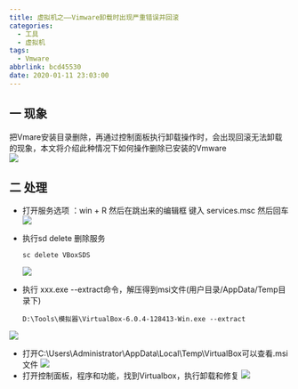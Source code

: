 ```yaml
---
title: 虚拟机之——Vimware卸载时出现严重错误并回滚
categories:
  - 工具
  - 虚拟机
tags:
  - Vmware
abbrlink: bcd45530
date: 2020-01-11 23:03:00
---
```

## 一 现象
把Vmare安装目录删除，再通过控制面板执行卸载操作时，会出现回滚无法卸载的现象，本文将介绍此种情况下如何操作删除已安装的Vmware   
![][1]

<!--more-->

## 二 处理

* 打开服务选项  ：win + R  然后在跳出来的编辑框 键入  services.msc   然后回车
  ![][2]

* 执行sd delete 删除服务

  ```
  sc delete VBoxSDS
  ```
  ![][3]

* 执行 xxx.exe --extract命令，解压得到msi文件(用户目录/AppData/Temp目录下)

  ```
  D:\Tools\模拟器\VirtualBox-6.0.4-128413-Win.exe --extract
  ```

![][4]
* 打开C:\Users\Administrator\AppData\Local\Temp\VirtualBox可以查看.msi文件
![][5]
* 打开控制面板，程序和功能，找到Virtualbox，执行卸载和修复
![][6]



[1]:https://cdn.jsdelivr.net/gh/PGzxc/CDN@master/blog-image//virtualbox-uninstall-error.png
[2]:https://cdn.jsdelivr.net/gh/PGzxc/CDN@master/blog-image//virtualbox-system-service.png
[3]:https://cdn.jsdelivr.net/gh/PGzxc/CDN@master/blog-image//virtual-sc-delete.png
[4]:https://cdn.jsdelivr.net/gh/PGzxc/CDN@master/blog-image//virtualbox-extract.png
[5]:https://cdn.jsdelivr.net/gh/PGzxc/CDN@master/blog-image//virtualbox-loca-temp-file.png
[6]:https://cdn.jsdelivr.net/gh/PGzxc/CDN@master/blog-image//virtualbox-repair.png